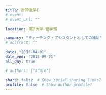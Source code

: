 ```yaml
---
title: 計算数学I
# event: 
# event_url: ""

location: 東京大学 理学部

summary: "ティーチング・アシスタントとしての補助"
# abstract: ""

date: "2015-04-01"
date_end: "2015-09-31"
all_day: true

# authors: ["admin"]

share: false  # Show social sharing links?
profile: false  # Show author profile?
---
```

